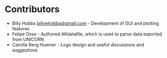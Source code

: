 # Contributors

- Billy Hobbs [billyehobbs@gmail.com](mailto:billyehobbs@gmail.com) - Development of GUI and plotting features
- Felipe Ossa - Authored AKdatafile, which is used to parse data exported from UNICORN
- Camilla Berg Huemer - Logo design and useful discussions and suggestions

